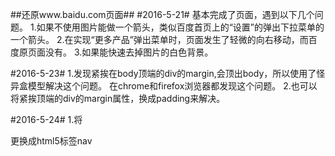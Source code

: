 ##还原www.baidu.com页面##
#2016-5-21#
基本完成了页面，遇到以下几个问题。
1.如果不使用图片能做一个箭头，类似百度首页上的“设置”的弹出下拉菜单的一个箭头。
2.在实现“更多产品”弹出菜单时，页面发生了轻微的向右移动，而百度原页面没有。
3.如果能快速去掉图片的白色背景。

#2016-5-23#
1.发现紧挨在body顶端的div的margin,会顶出body，所以使用了怪异盒模型解决这个问题。
在chrome和firefox浏览器都发现这个问题。
2.也可以将紧挨顶端的div的margin属性，换成padding来解决。

#2016-5-24#
1.将<div class="nav"> 更换成html5标签nav